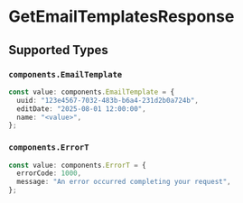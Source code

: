 # GetEmailTemplatesResponse


## Supported Types

### `components.EmailTemplate`

```typescript
const value: components.EmailTemplate = {
  uuid: "123e4567-7032-483b-b6a4-231d2b0a724b",
  editDate: "2025-08-01 12:00:00",
  name: "<value>",
};
```

### `components.ErrorT`

```typescript
const value: components.ErrorT = {
  errorCode: 1000,
  message: "An error occurred completing your request",
};
```

